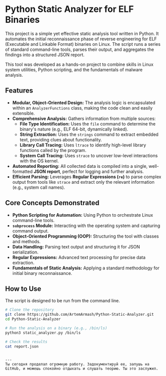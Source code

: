 # Python Static Analyzer for ELF Binaries

This project is a simple yet effective static analysis tool written in Python. It automates the initial reconnaissance phase of reverse engineering for ELF (Executable and Linkable Format) binaries on Linux. The script runs a series of standard command-line tools, parses their output, and aggregates the findings into a structured JSON report.

This tool was developed as a hands-on project to combine skills in Linux system utilities, Python scripting, and the fundamentals of malware analysis.

## Features

-   **Modular, Object-Oriented Design:** The analysis logic is encapsulated within an `AnalyzerFunctions` class, making the code clean and easily extensible.
-   **Comprehensive Analysis:** Gathers information from multiple sources:
    -   **File Type Identification:** Uses the `file` command to determine the binary's nature (e.g., ELF 64-bit, dynamically linked).
    -   **String Extraction:** Uses the `strings` command to extract embedded text, providing clues about functionality.
    -   **Library Call Tracing:** Uses `ltrace` to identify high-level library functions called by the program.
    -   **System Call Tracing:** Uses `strace` to uncover low-level interactions with the OS kernel.
-   **Automated Reporting:** All collected data is compiled into a single, well-formatted **JSON report**, perfect for logging and further analysis.
-   **Efficient Parsing:** Leverages **Regular Expressions (`re`)** to parse complex output from tools like `strace` and extract only the relevant information (e.g., system call names).

## Core Concepts Demonstrated

-   **Python Scripting for Automation:** Using Python to orchestrate Linux command-line tools.
-   **`subprocess` Module:** Interacting with the operating system and capturing command output.
-   **Object-Oriented Programming (OOP):** Structuring the tool with classes and methods.
-   **Data Handling:** Parsing text output and structuring it for JSON serialization.
-   **Regular Expressions:** Advanced text processing for precise data extraction.
-   **Fundamentals of Static Analysis:** Applying a standard methodology for initial binary reconnaissance.

## How to Use

The script is designed to be run from the command line.

```bash
# Clone the repository
git clone https://github.com/ArtemArmash/Python-Static-Analyzer.git
cd Python-Static-Analyzer

# Run the analysis on a binary (e.g., /bin/ls)
python3 static_analyzer.py /bin/ls

# Check the results
cat report.json
```
```

---
Ты сегодня проделал огромную работу. Задокументируй ее, запушь на GitHub, и можешь спокойно отдыхать и слушать теорию. Ты это заслужил.
